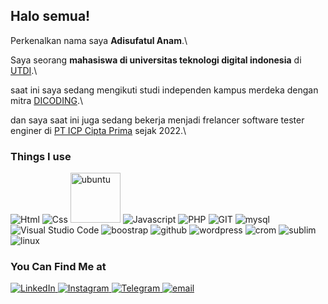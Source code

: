 ## Halo semua! 

Perkenalkan nama saya **Adisufatul Anam**.\

Saya seorang **mahasiswa di universitas teknologi digital indonesia** di [UTDI](https://www.utdi.ac.id/).\ 

saat ini saya sedang mengikuti studi independen kampus merdeka dengan mitra [DICODING](https://www.dicoding.com/).\

dan saya saat ini juga sedang bekerja menjadi frelancer software tester enginer di [PT ICP Cipta Prima](https://www.incenplus.com/network_partners.php) sejak 2022.\
### Things I use
<p> 
  <img alt="Html" src="https://img.shields.io/badge/HTML5-E34F26?style=for-the-badge&logo=html5&logoColor=white" />
  <img alt="Css" src="https://img.shields.io/badge/CSS3-1572B6?style=for-the-badge&logo=css3&logoColor=white" />
  <img alt="ubuntu" src="https://assets.ubuntu.com/v1/ff6a9a38-ubuntu-logo-2022.svg" style="width:80px;"/>
  <img alt="Javascript" src="https://img.shields.io/badge/JavaScript-F7DF1E?style=for-the-badge&logo=javascript&logoColor=black" />
  <img alt="PHP" src="https://img.shields.io/badge/PHP-777BB4?style=for-the-badge&logo=php&logoColor=white" />
  <img alt="GIT" src="https://img.shields.io/badge/git-%23F05033.svg?style=for-the-badge&logo=git&logoColor=white" />
  <img alt="mysql" src="https://img.shields.io/badge/MySQL-00000F?style=for-the-badge&logo=mysql&logoColor=white" />
  <img alt="Visual Studio Code" src="https://img.shields.io/badge/Visual%20Studio%20Code-0078d7.svg?style=for-the-badge&logo=visual-studio-code&logoColor=white" />
  <img alt="boostrap" src="https://img.shields.io/badge/bootstrap%20-%23563D7C.svg?&style=for-the-badge&logo=bootstrap&logoColor=white"/>
  <img alt="github" src="https://img.shields.io/badge/github-%23121011.svg?style=for-the-badge&logo=github&logoColor=white"/>
  <img alt="wordpress" src="https://img.shields.io/badge/WORDPRESS-9cf?&style=for-the-badge&logo=wordpress&logoColor=white"/>
  <img alt="crom" src="https://img.shields.io/badge/Google%20Chrome-4285F4?style=for-the-badge&logo=GoogleChrome&logoColor=white"/>
  <img alt="sublim" src="https://img.shields.io/badge/sublime_text-%23575757.svg?style=for-the-badge&logo=sublime-text&logoColor=important"/>
  <img alt="linux" src="https://img.shields.io/badge/Linux-FCC624?style=for-the-badge&logo=linux&logoColor=black"/>
</p> 

### You Can Find Me at 
<p>
  <a href="https://www.linkedin.com/in/adisufatul-anam/" target="_blank">
    <img alt="LinkedIn" src="https://img.shields.io/badge/linkedin-%230077B5.svg?&style=for-the-badge&logo=linkedin&logoColor=white" />
  </a> 
   <a href="https://www.instagram.com/myadisuf/" target="_blank">
    <img alt="Instagram" src="https://img.shields.io/badge/instagram-%23E4405F.svg?&style=for-the-badge&logo=instagram&logoColor=white" />
  </a> 
   <a href="https://t.me/adisufatulanam" target="_blank">
    <img alt="Telegram" src="https://img.shields.io/badge/Telegram-DEDEDE?style=for-the-badge&logo=telegram&logoColor=white" />
  </a> 
  <a href="https://www.instagram.com/myadisuf/" target="_blank">
    <img alt="email" src="https://img.shields.io/badge/Gmail-D14836?style=for-the-badge&logo=gmail&logoColor=white" />
  </a> 
</p>

